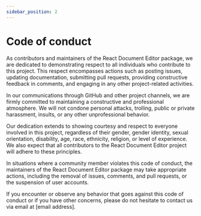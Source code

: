 ```yaml
---
sidebar_position: 2
---
```


# Code of conduct

As contributors and maintainers of the React Document Editor package, we are dedicated to demonstrating respect to all individuals who contribute to this project. This respect encompasses actions such as posting issues, updating documentation, submitting pull requests, providing constructive feedback in comments, and engaging in any other project-related activities.

In our communications through GitHub and other project channels, we are firmly committed to maintaining a constructive and professional atmosphere. We will not condone personal attacks, trolling, public or private harassment, insults, or any other unprofessional behavior.

Our dedication extends to showing courtesy and respect to everyone involved in this project, regardless of their gender, gender identity, sexual orientation, disability, age, race, ethnicity, religion, or level of experience. We also expect that all contributors to the React Document Editor project will adhere to these principles.

In situations where a community member violates this code of conduct, the maintainers of the React Document Editor package may take appropriate actions, including the removal of issues, comments, and pull requests, or the suspension of user accounts.

If you encounter or observe any behavior that goes against this code of conduct or if you have other concerns, please do not hesitate to contact us via email at [email address].
